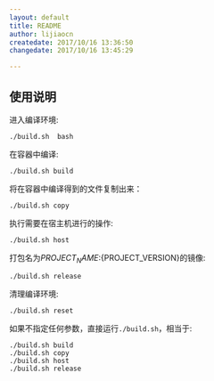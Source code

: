 ```yaml
---
layout: default
title: README
author: lijiaocn
createdate: 2017/10/16 13:36:50
changedate: 2017/10/16 13:45:29

---
```


## 使用说明

进入编译环境:

	./build.sh  bash

在容器中编译:

	./build.sh build

将在容器中编译得到的文件复制出来：

	./build.sh copy

执行需要在宿主机进行的操作:

	./build.sh host

打包名为${PROJECT_NAME}:${PROJECT_VERSION}的镜像:

	./build.sh release

清理编译环境:

	./build.sh reset

如果不指定任何参数，直接运行`./build.sh`，相当于:

	./build.sh build
	./build.sh copy
	./build.sh host
	./build.sh release
